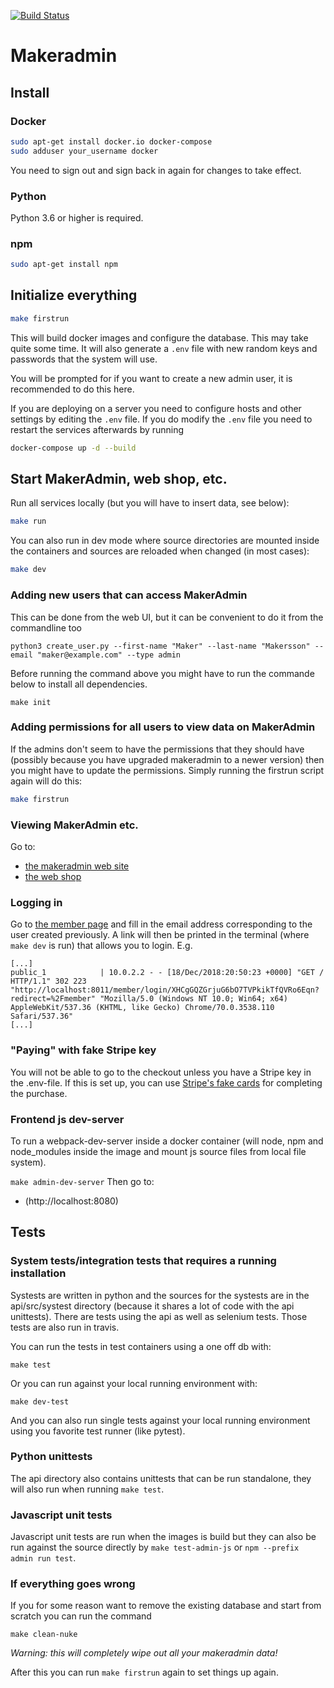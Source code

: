 [![Build Status](https://travis-ci.org/makerspace/makeradmin.svg?branch=master)](https://travis-ci.org/makerspace/makeradmin)
# Makeradmin

## Install 

### Docker
```bash
sudo apt-get install docker.io docker-compose
sudo adduser your_username docker
```
You need to sign out and sign back in again for changes to take effect. 

### Python
Python 3.6 or higher is required.

### npm
```bash
sudo apt-get install npm
```

## Initialize everything
```bash
make firstrun
```

This will build docker images and configure the database. This may take quite some time.
It will also generate a `.env` file with new random keys and passwords that the system will use.

You will be prompted for if you want to create a new admin user, it is recommended to do this here.

If you are deploying on a server you need to configure hosts and other settings by editing the `.env` file.
If you do modify the `.env` file you need to restart the services afterwards by running

```bash
docker-compose up -d --build
```

## Start MakerAdmin, web shop, etc.

Run all services locally (but you will have to insert data, see below):
```bash
make run
```

You can also run in dev mode where source directories are mounted inside the containers and sources are 
reloaded when changed (in most cases):

```bash
make dev
```

### Adding new users that can access MakerAdmin
This can be done from the web UI, but it can be convenient to do it from the commandline too
```
python3 create_user.py --first-name "Maker" --last-name "Makersson" --email "maker@example.com" --type admin
```

Before running the command above you might have to run the commande below to install all dependencies. 
```
make init
```

### Adding permissions for all users to view data on MakerAdmin

If the admins don't seem to have the permissions that they should have (possibly because you have upgraded makeradmin to a newer version)
then you might have to update the permissions. Simply running the firstrun script again will do this:

```bash
make firstrun
```

### Viewing MakerAdmin etc.
Go to:
* [the makeradmin web site](http://localhost:8009)
* [the web shop](http://localhost:8011/shop)

### Logging in
Go to [the member page](http://localhost:8011/member) and fill in the email address corresponding to the user created previously. A link will then be printed in the terminal (where `make dev` is run) that allows you to login. E.g.

```
[...]
public_1            | 10.0.2.2 - - [18/Dec/2018:20:50:23 +0000] "GET / HTTP/1.1" 302 223 "http://localhost:8011/member/login/XHCgGQZGrjuG6bO7TVPkikTfQVRo6Eqn?redirect=%2Fmember" "Mozilla/5.0 (Windows NT 10.0; Win64; x64) AppleWebKit/537.36 (KHTML, like Gecko) Chrome/70.0.3538.110 Safari/537.36"
[...]
```

### "Paying" with fake Stripe key
You will not be able to go to the checkout unless you have a Stripe key in the .env-file. If this is set up, you can use [Stripe's fake cards](https://stripe.com/docs/testing#cards) for completing the purchase.

### Frontend js dev-server
To run a webpack-dev-server inside a docker container (will node, npm
and node_modules inside the image and mount js source files from local
file system).

```make admin-dev-server```
Then go to:
* (http://localhost:8080)

## Tests

### System tests/integration tests that requires a running installation

Systests are written in python and the sources for the systests are in the api/src/systest directory (because it shares a lot of code with the api unittests). There are 
tests using the api as well as selenium tests. Those tests are also run in travis.

You can run the tests in test containers using a one off db with:
```
make test
```

Or you can run against your local running environment with:
```
make dev-test
```

And you can also run single tests against your local running environment using you favorite test
runner (like pytest).

### Python unittests

The api directory also contains unittests that can be run standalone, they will also run when running ```make test```.

### Javascript unit tests

Javascript unit tests are run when the images is build but they can also be run against the source directly
by ```make test-admin-js``` or ```npm --prefix admin run test```.


### If everything goes wrong

If you for some reason want to remove the existing database and start from scratch you can run the command
```
make clean-nuke
```

*Warning: this will completely wipe out all your makeradmin data!*

After this you can run `make firstrun` again to set things up again.
